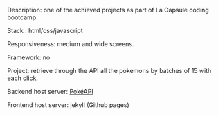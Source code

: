 Description: one of the achieved projects as part of La Capsule coding bootcamp.

Stack : html/css/javascript

Responsiveness: medium and wide screens.

Framework: no

Project: retrieve through the API all the pokemons by batches of 15 with each click.

Backend host server: [PokéAPI](https://pokeapi.co/) 

Frontend host server: jekyll (Github pages)
